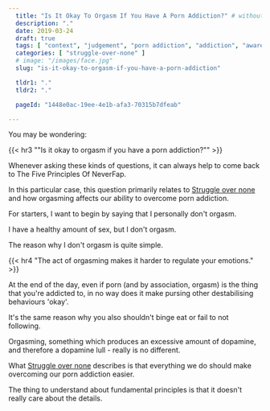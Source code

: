```yaml
---
  title: "Is It Okay To Orgasm If You Have A Porn Addiction?" # without porn?
  description: "."
  date: 2019-03-24
  draft: true
  tags: [ "context", "judgement", "porn addiction", "addiction", "awareness", "awareness exercises", "perspective", "nofap", "neverfap", "neverfap deluxe" ]
  categories: [ "struggle-over-none" ]
  # image: "/images/face.jpg"
  slug: "is-it-okay-to-orgasm-if-you-have-a-porn-addiction"

  tldr1: "."
  tldr2: "."

  pageId: "1448e0ac-19ee-4e1b-afa3-70315b7dfeab"

---
```


You may be wondering:


{{< hr3 "\"Is it okay to orgasm if you have a porn addiction?\"" >}}


Whenever asking these kinds of questions, it can always help to come back to The Five Principles Of NeverFap.

In this particular case, this question primarily relates to <u>Struggle over none</u> and how orgasming affects our ability to overcome porn addiction.

For starters, I want to begin by saying that I personally don't orgasm.

I have a healthy amount of sex, but I don't orgasm.

The reason why I don't orgasm is quite simple.


{{< hr4 "The act of orgasming makes it harder to regulate your emotions." >}}


At the end of the day, even if porn (and by association, orgasm) is the thing that you're addicted to, in no way does it make pursing other destabilising behaviours 'okay'.

It's the same reason why you also shouldn't binge eat or fail to not following.

Orgasming, something which produces an excessive amount of dopamine, and therefore a dopamine lull - really is no different.

What <u>Struggle over none</u> describes is that everything we do should make overcoming our porn addiction easier. 

The thing to understand about fundamental principles is that it doesn't really care about the details.







